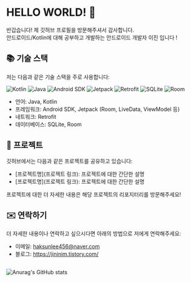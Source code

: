 # HELLO WORLD! 👋

반갑습니다! 제 깃허브 프로필을 방문해주셔서 감사합니다.
<br/>
안드로이드/Kotlin에 대해 공부하고 개발하는 안드로이드 개발자 이진 입니다 !



## 📚 기술 스택

저는 다음과 같은 기술 스택을 주로 사용합니다:
<!-- 뱃지 -->
<p align="left">
  <img src="https://img.shields.io/badge/-Kotlin-orange" alt="Kotlin" />
  <img src="https://img.shields.io/badge/-Java-red" alt="Java" />
  <img src="https://img.shields.io/badge/-Android%20SDK-brightgreen" alt="Android SDK" />
  <img src="https://img.shields.io/badge/-Jetpack-blue" alt="Jetpack" />
  <img src="https://img.shields.io/badge/-Retrofit-green" alt="Retrofit" />
  <img src="https://img.shields.io/badge/-SQLite-lightgray" alt="SQLite" />
  <img src="https://img.shields.io/badge/-Room-yellow" alt="Room" />
</p>

- 언어: Java, Kotlin
- 프레임워크: Android SDK, Jetpack (Room, LiveData, ViewModel 등)
- 네트워크: Retrofit
- 데이터베이스: SQLite, Room



## 📌 프로젝트

깃허브에서는 다음과 같은 프로젝트를 공유하고 있습니다:

- [프로젝트명](프로젝트 링크): 프로젝트에 대한 간단한 설명
- [프로젝트명](프로젝트 링크): 프로젝트에 대한 간단한 설명

프로젝트에 대한 더 자세한 내용은 해당 프로젝트의 리포지터리를 방문해주세요!

## ✉️ 연락하기

더 자세한 내용이나 연락하고 싶으시다면 아래의 방법으로 저에게 연락해주세요:

- 이메일: haksunlee456@naver.com
- 블로그: https://jininim.tistory.com/


## 
![Anurag's GitHub stats](https://github-readme-stats.vercel.app/api?username=jininim&show_icons=true&theme=radical)

